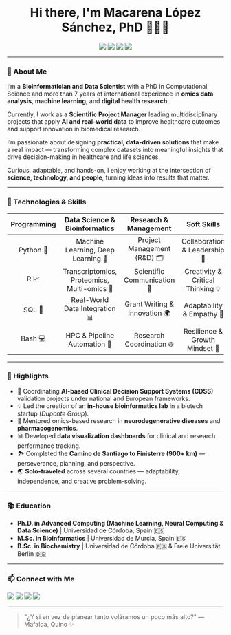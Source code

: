 <h1 align="center">Hi there, I'm Macarena López Sánchez, PhD 👩‍🔬✨</h1>

<p align="center">
  <img src="https://img.shields.io/badge/Data%20Science-Healthcare%20%7C%20Digital%20Health-blue?style=flat-square">
  <img src="https://img.shields.io/badge/Bioinformatics-Translational%20Research-green?style=flat-square">
  <img src="https://img.shields.io/badge/AI%20%26%20Machine%20Learning-Clinical%20Applications-orange?style=flat-square">
  <img src="https://img.shields.io/badge/Project%20Management-Research%20Innovation-lightgrey?style=flat-square">
</p>

---

### 🚀 About Me
I’m a **Bioinformatician and Data Scientist** with a PhD in Computational Science and more than 7 years of international experience in **omics data analysis**, **machine learning**, and **digital health research**.  

Currently, I work as a **Scientific Project Manager** leading multidisciplinary projects that apply **AI and real-world data** to improve healthcare outcomes and support innovation in biomedical research.  

I’m passionate about designing **practical, data-driven solutions** that make a real impact — transforming complex datasets into meaningful insights that drive decision-making in healthcare and life sciences.  

Curious, adaptable, and hands-on, I enjoy working at the intersection of **science, technology, and people**, turning ideas into results that matter.

---

### 🧰 Technologies & Skills
| Programming | Data Science & Bioinformatics | Research & Management | Soft Skills |
| :---------: | :---------------------------: | :--------------------: | :---------: |
| Python 🐍 | Machine Learning, Deep Learning 🤖 | Project Management (R&D) 🗂️ | Collaboration & Leadership 🤝 |
| R 📈 | Transcriptomics, Proteomics, Multi-omics 🧬 | Scientific Communication 📝 | Creativity & Critical Thinking 💡 |
| SQL 🧾 | Real-World Data Integration 📊 | Grant Writing & Innovation 🌍 | Adaptability & Empathy 🌱 |
| Bash 💻 | HPC & Pipeline Automation 🚀 | Research Coordination 🌐 | Resilience & Growth Mindset 💪 |

---

### 🌟 Highlights
- 🧩 Coordinating **AI-based Clinical Decision Support Systems (CDSS)** validation projects under national and European frameworks.  
- 💡 Led the creation of an **in-house bioinformatics lab** in a biotech startup (*Duponte Group*).  
- 🧬 Mentored omics-based research in **neurodegenerative diseases** and **pharmacogenomics**.  
- 📊 Developed **data visualization dashboards** for clinical and research performance tracking.  
- 🏞️ Completed the **Camino de Santiago to Finisterre (900+ km)** — perseverance, planning, and perspective.  
- 🌏 **Solo-traveled** across several countries — adaptability, independence, and creative problem-solving.  

---

### 📚 Education
- **Ph.D. in Advanced Computing (Machine Learning, Neural Computing & Data Science)** | Universidad de Córdoba, Spain 🇪🇸  
- **M.Sc. in Bioinformatics** | Universidad de Murcia, Spain 🇪🇸  
- **B.Sc. in Biochemistry** | Universidad de Córdoba 🇪🇸 & Freie Universität Berlin 🇩🇪  

---

### 📫 Connect with Me
<p>
  <a href="mailto:macarenals92@hotmail.com"><img src="https://img.shields.io/badge/Email-Contact-red?style=for-the-badge"></a>
  <a href="https://linkedin.com/in/mlsanchez22"><img src="https://img.shields.io/badge/LinkedIn-mlsanchez22-blue?style=for-the-badge&logo=linkedin"></a>
  <a href="https://github.com/mlsanchez22"><img src="https://img.shields.io/badge/GitHub-mlsanchez22-black?style=for-the-badge&logo=github"></a>
  <a href="https://orcid.org/0000-0002-6193-9498"><img src="https://img.shields.io/badge/ORCID-0000--0002--6193--9498-brightgreen?style=for-the-badge&logo=orcid"></a>
</p>

---

> "¿Y si en vez de planear tanto voláramos un poco más alto?" — Mafalda, Quino ✨
